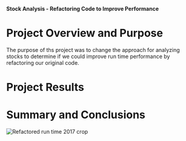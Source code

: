 **Stock Analysis - Refactoring Code to Improve Performance**

# Project Overview and Purpose

The purpose of ths project was to change the approach for analyzing stocks to determine if we could improve run time performance by refactoring our original code.

# Project Results





# Summary and Conclusions
![Refactored run time 2017 crop](https://user-images.githubusercontent.com/101779456/160297632-f090fb65-2ca2-49d2-9bd2-ab62b5755151.png)
